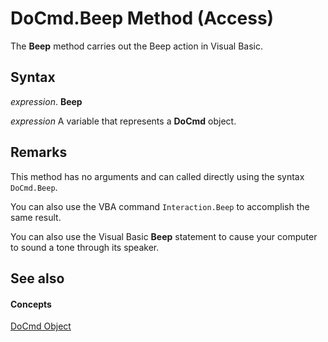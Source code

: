 
# DoCmd.Beep Method (Access)

The  **Beep** method carries out the Beep action in Visual Basic.


## Syntax

 _expression_. **Beep**

 _expression_ A variable that represents a **DoCmd** object.


## Remarks

This method has no arguments and can called directly using the syntax  `DoCmd.Beep`.

You can also use the VBA command  `Interaction.Beep` to accomplish the same result.

You can also use the Visual Basic  **Beep** statement to cause your computer to sound a tone through its speaker.


## See also


#### Concepts


[DoCmd Object](3ce44cca-9979-0a1e-9787-079a52ce528f.md)
